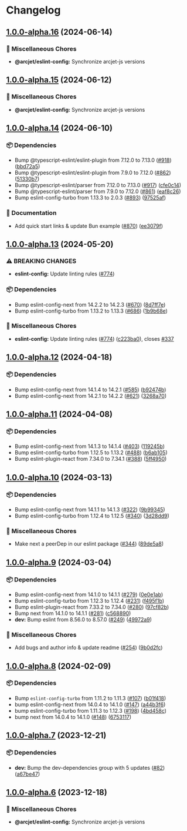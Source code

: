 # Changelog

## [1.0.0-alpha.16](https://github.com/arcjet/arcjet-js/compare/v1.0.0-alpha.15...@arcjet/eslint-config-v1.0.0-alpha.16) (2024-06-14)


### 🧹 Miscellaneous Chores

* **@arcjet/eslint-config:** Synchronize arcjet-js versions

## [1.0.0-alpha.15](https://github.com/arcjet/arcjet-js/compare/v1.0.0-alpha.14...@arcjet/eslint-config-v1.0.0-alpha.15) (2024-06-12)


### 🧹 Miscellaneous Chores

* **@arcjet/eslint-config:** Synchronize arcjet-js versions

## [1.0.0-alpha.14](https://github.com/arcjet/arcjet-js/compare/v1.0.0-alpha.13...@arcjet/eslint-config-v1.0.0-alpha.14) (2024-06-10)


### 📦 Dependencies

* Bump @typescript-eslint/eslint-plugin from 7.12.0 to 7.13.0 ([#918](https://github.com/arcjet/arcjet-js/issues/918)) ([bbd72a5](https://github.com/arcjet/arcjet-js/commit/bbd72a5c007a40ee31ed72b9ff145d24bef4274c))
* Bump @typescript-eslint/eslint-plugin from 7.9.0 to 7.12.0 ([#862](https://github.com/arcjet/arcjet-js/issues/862)) ([51330b7](https://github.com/arcjet/arcjet-js/commit/51330b77852e51704e2cffc9994115f24f4fae17))
* Bump @typescript-eslint/parser from 7.12.0 to 7.13.0 ([#917](https://github.com/arcjet/arcjet-js/issues/917)) ([cfe0c14](https://github.com/arcjet/arcjet-js/commit/cfe0c147a209828be7555f4d3781213d3e8e0edb))
* Bump @typescript-eslint/parser from 7.9.0 to 7.12.0 ([#861](https://github.com/arcjet/arcjet-js/issues/861)) ([eaf8c26](https://github.com/arcjet/arcjet-js/commit/eaf8c26c81bb202a9417c993f37e336b91b871b0))
* Bump eslint-config-turbo from 1.13.3 to 2.0.3 ([#893](https://github.com/arcjet/arcjet-js/issues/893)) ([97525af](https://github.com/arcjet/arcjet-js/commit/97525af1ae3f9395e403113733419ab9fbdf5f12))


### 📝 Documentation

* Add quick start links & update Bun example ([#870](https://github.com/arcjet/arcjet-js/issues/870)) ([ee3079f](https://github.com/arcjet/arcjet-js/commit/ee3079f21484ed3b5cf67ae03a45cb9d07b3d911))

## [1.0.0-alpha.13](https://github.com/arcjet/arcjet-js/compare/v1.0.0-alpha.12...@arcjet/eslint-config-v1.0.0-alpha.13) (2024-05-20)


### ⚠ BREAKING CHANGES

* **eslint-config:** Update linting rules ([#774](https://github.com/arcjet/arcjet-js/issues/774))

### 📦 Dependencies

* Bump eslint-config-next from 14.2.2 to 14.2.3 ([#670](https://github.com/arcjet/arcjet-js/issues/670)) ([8d7ff7e](https://github.com/arcjet/arcjet-js/commit/8d7ff7e04cc23b65c220682c0e037e67fc9ec669))
* Bump eslint-config-turbo from 1.13.2 to 1.13.3 ([#686](https://github.com/arcjet/arcjet-js/issues/686)) ([1b9b68e](https://github.com/arcjet/arcjet-js/commit/1b9b68e6169575b6759dcbb61ddd5d1230ab0724))


### 🧹 Miscellaneous Chores

* **eslint-config:** Update linting rules ([#774](https://github.com/arcjet/arcjet-js/issues/774)) ([c223ba0](https://github.com/arcjet/arcjet-js/commit/c223ba061f27c786159fb6224341d162ef15bf0f)), closes [#337](https://github.com/arcjet/arcjet-js/issues/337)

## [1.0.0-alpha.12](https://github.com/arcjet/arcjet-js/compare/v1.0.0-alpha.11...@arcjet/eslint-config-v1.0.0-alpha.12) (2024-04-18)


### 📦 Dependencies

* Bump eslint-config-next from 14.1.4 to 14.2.1 ([#585](https://github.com/arcjet/arcjet-js/issues/585)) ([b92474b](https://github.com/arcjet/arcjet-js/commit/b92474bd8b67820a098f2d126e0659960d07873d))
* Bump eslint-config-next from 14.2.1 to 14.2.2 ([#621](https://github.com/arcjet/arcjet-js/issues/621)) ([3268a70](https://github.com/arcjet/arcjet-js/commit/3268a70eb214fb84465a625f26a3a3d45300e911))

## [1.0.0-alpha.11](https://github.com/arcjet/arcjet-js/compare/v1.0.0-alpha.10...@arcjet/eslint-config-v1.0.0-alpha.11) (2024-04-08)


### 📦 Dependencies

* Bump eslint-config-next from 14.1.3 to 14.1.4 ([#403](https://github.com/arcjet/arcjet-js/issues/403)) ([119245b](https://github.com/arcjet/arcjet-js/commit/119245bdc97d5df7ad345fbf8c384057c46a0472))
* Bump eslint-config-turbo from 1.12.5 to 1.13.2 ([#488](https://github.com/arcjet/arcjet-js/issues/488)) ([b6ab105](https://github.com/arcjet/arcjet-js/commit/b6ab1058af6d1801e6c4a2259155f7921be90a9e))
* Bump eslint-plugin-react from 7.34.0 to 7.34.1 ([#388](https://github.com/arcjet/arcjet-js/issues/388)) ([5ff4950](https://github.com/arcjet/arcjet-js/commit/5ff4950e05573a9079ac9b90b0dc04cff89f6150))

## [1.0.0-alpha.10](https://github.com/arcjet/arcjet-js/compare/v1.0.0-alpha.9...@arcjet/eslint-config-v1.0.0-alpha.10) (2024-03-13)


### 📦 Dependencies

* Bump eslint-config-next from 14.1.1 to 14.1.3 ([#322](https://github.com/arcjet/arcjet-js/issues/322)) ([9b99345](https://github.com/arcjet/arcjet-js/commit/9b99345dc8bf9511e991746d3e9e7e3e9fb1c9bc))
* Bump eslint-config-turbo from 1.12.4 to 1.12.5 ([#340](https://github.com/arcjet/arcjet-js/issues/340)) ([3d28dd9](https://github.com/arcjet/arcjet-js/commit/3d28dd9f2aef87bd7aba64a06413f543a21e45b0))


### 🧹 Miscellaneous Chores

* Make next a peerDep in our eslint package ([#344](https://github.com/arcjet/arcjet-js/issues/344)) ([89de5a8](https://github.com/arcjet/arcjet-js/commit/89de5a8b7461a4bb94a8c624ae9aa766e2594c18))

## [1.0.0-alpha.9](https://github.com/arcjet/arcjet-js/compare/v1.0.0-alpha.8...@arcjet/eslint-config-v1.0.0-alpha.9) (2024-03-04)


### 📦 Dependencies

* Bump eslint-config-next from 14.1.0 to 14.1.1 ([#279](https://github.com/arcjet/arcjet-js/issues/279)) ([0e0e1ab](https://github.com/arcjet/arcjet-js/commit/0e0e1ab255df9ee5c63a507b0588a880e3b441ab))
* Bump eslint-config-turbo from 1.12.3 to 1.12.4 ([#231](https://github.com/arcjet/arcjet-js/issues/231)) ([f495f1b](https://github.com/arcjet/arcjet-js/commit/f495f1b24f0917f59d26eeb6450f71d151275b58))
* Bump eslint-plugin-react from 7.33.2 to 7.34.0 ([#280](https://github.com/arcjet/arcjet-js/issues/280)) ([97cf82b](https://github.com/arcjet/arcjet-js/commit/97cf82b8ca157cb264536cb44adb24bd3ea8199f))
* Bump next from 14.1.0 to 14.1.1 ([#281](https://github.com/arcjet/arcjet-js/issues/281)) ([c568890](https://github.com/arcjet/arcjet-js/commit/c5688900ae5fed526dce7956793628f8a1cdd9af))
* **dev:** Bump eslint from 8.56.0 to 8.57.0 ([#249](https://github.com/arcjet/arcjet-js/issues/249)) ([49972a9](https://github.com/arcjet/arcjet-js/commit/49972a9c051c89fbd4f7456d841f4b7da4a0e31a))


### 🧹 Miscellaneous Chores

* Add bugs and author info & update readme ([#254](https://github.com/arcjet/arcjet-js/issues/254)) ([9b0d2fc](https://github.com/arcjet/arcjet-js/commit/9b0d2fc674fdc1ddf9952b9a2ef3f5f3c860d41a))

## [1.0.0-alpha.8](https://github.com/arcjet/arcjet-js/compare/v1.0.0-alpha.7...@arcjet/eslint-config-v1.0.0-alpha.8) (2024-02-09)


### 📦 Dependencies

* Bump `eslint-config-turbo` from 1.11.2 to 1.11.3 ([#107](https://github.com/arcjet/arcjet-js/issues/107)) ([b01f418](https://github.com/arcjet/arcjet-js/commit/b01f418f9776761f3af3de1d1af6860e42c6a0c3))
* bump eslint-config-next from 14.0.4 to 14.1.0 ([#147](https://github.com/arcjet/arcjet-js/issues/147)) ([a44b3f6](https://github.com/arcjet/arcjet-js/commit/a44b3f6af47722d37e799a54e5e9b847717b0ed2))
* bump eslint-config-turbo from 1.11.3 to 1.12.3 ([#198](https://github.com/arcjet/arcjet-js/issues/198)) ([4bd458c](https://github.com/arcjet/arcjet-js/commit/4bd458ce52ad16f1bb78c94f2fd49a75b3e5edc0))
* bump next from 14.0.4 to 14.1.0 ([#148](https://github.com/arcjet/arcjet-js/issues/148)) ([6753117](https://github.com/arcjet/arcjet-js/commit/6753117c3f5900513b083fec4ec80e56d0c3de41))

## [1.0.0-alpha.7](https://github.com/arcjet/arcjet-js/compare/v1.0.0-alpha.6...@arcjet/eslint-config-v1.0.0-alpha.7) (2023-12-21)


### 📦 Dependencies

* **dev:** Bump the dev-dependencies group with 5 updates ([#82](https://github.com/arcjet/arcjet-js/issues/82)) ([a67be47](https://github.com/arcjet/arcjet-js/commit/a67be47b76e623f1aef6687f9dcc87de8eb2f1da))

## [1.0.0-alpha.6](https://github.com/arcjet/arcjet-js/compare/v1.0.0-alpha.5...@arcjet/eslint-config-v1.0.0-alpha.6) (2023-12-18)


### 🧹 Miscellaneous Chores

* **@arcjet/eslint-config:** Synchronize arcjet-js versions
